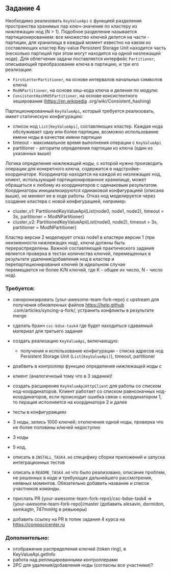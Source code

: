 ## Задание 4
Необходимо реализовать `KeyValueApi` с функцией разделения пространства хранимых пар ключ-значение по кластеру из 
нижлежащих нод (N > 1). Подобное разделение называется партиционированием: все множество ключей делится на 
части - партиции, для хранилища в каждый момент известно на каком из составляющих кластер Key-value Persistent Storage 
Unit находится часть (несколько партиций при этом могут находится на одной низлежащей ноде). Для облегчения 
задачи поставляется интерфейс `Partitioner`, описывающий преобразование ключа в партицию, и три его реализации:
- `FirstLetterPartitioner`, на основе интервалов начальных символов ключа 
- `ModNPartitioner`, на основе хеш-кода ключа и деления по модулю
- `ConsistentHashMd5Partitioner`, на основе консистентного хеширования (https://en.wikipedia
.org/wiki/Consistent_hashing)

Партиционированный `KeyValueApi`, который требуется реализовать, имеет статическую конфигурацию:
- список нод `List[KeyValueApi]`, составляющих кластер. Каждая нода обслуживает одну или более партиции, возможно 
использование имени ноды в качестве имени партиции
- timeout - максимальное время выполнения операции с `KeyValueApi`   
- partitioner - алгоритм определения партиции из ключа (один из указанных выше)

Логика определения нижлежащей ноды, с которой нужно производить операции для конкретного ключа, содержится в 
надстройке-координаторе. Координатор находится на каждой из низлежащих нод, клиент, использующий партиционированное
 хранилище, может обращаться к любому из координаторов с одинаковым результатом. Координаторы инициализируются 
 одинаковой конфигурацией (описана выше), не меняют ее в ходе работы. Отказ нод моделируется через 
 создание кластера с новой конфигурацией, например:
- cluster_v1: PartitionedKeyValueApi(List(node0, node1, node2), timeout = 3s, partitioner = ModNPartitioner)
- cluster_v2: PartitionedKeyValueApi(List(node0, node2), timeout = 3s, partitioner = ModNPartitioner)

Кластер версии 2 моделирует отказ node1 в кластере версии 1 (при неизменности нижлежащих нод), ключи должны быть 
перераспределены. Важной составляющей практического задания является проверка в тестах количества ключей, 
перемещенных в результате удаления/добавления нод в кластер и перепартиционирования ключей (в идеальном случае  
перемещается не более K/N ключей, где K - общее их число, N - число нод).   
   
### Требуется:
- синхронизировать {your-awesome-team-fork-repo} c upstream для получения обновленных файлов https://help.github
.com/articles/syncing-a-fork/, устранить конфликты в результате merge 
- сделать бранч `csc-bdse-task4` где будет находиться сдаваемый материал для третьего задания
- создать реализацию `KeyValueApi`, включающую:
  - получения и использование конфигурации - списка адресов нод Persistent Storage Unit (`List[KeyValueApi]`), timeout, 
  partitioner
 - доабвить в контроллер функцию определения нижлежащей ноды с 

- клиент (аналогичноый тому что в 3 задании)!
- создать расширение `KeyValueApiHttpClient` для работы со списком нод-координаторов. Клиент работает со списком 
равнозначных нод-координаторов, если происходит ошибка связи с координатором 1, то перация исполняется на 
координаторе 2 и далее   

- тесты в конфигураяциях
 - 3 ноды, запись 1000 ключей; отключение одной ноды, проверка что не более половины ключей недоступно
 - 3 ноды 
 - 5 нод,  

- описать в `INSTALL_TASK4.md` специфику сборки приложений и запуска интеграционных тестов
- описать в `README_TASK4.md` что было реализовано, описание проблем, не решенных в коде и требующих дальнейшего 
рассмотрения, неявных моментов. Обязательно добавить название и список участников команды.  
- прислать PR {your-awesome-team-fork-repo}/csc-bdse-task4 => {your-awesome-team-fork-repo}/master (добавить alesavin, 
dormidon, semkagtn, 747mmHg в ревьюеры)  
- добавить ссылку на PR в топик задания 4 курса на https://compscicenter.ru       

### Дополнительно:
- отображение распределения ключей (token ring), в KeyValueApi.getInfo
- работа над реплицированными контроллерами
- 2PC для удаления/добавления ноды (согласны все участники)?
